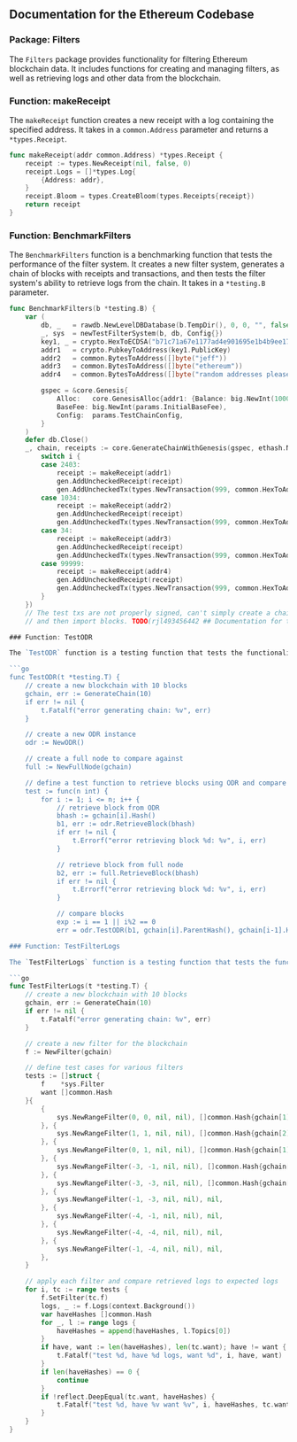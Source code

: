 ## Documentation for the Ethereum Codebase

### Package: Filters

The `Filters` package provides functionality for filtering Ethereum blockchain data. It includes functions for creating and managing filters, as well as retrieving logs and other data from the blockchain.

### Function: makeReceipt

The `makeReceipt` function creates a new receipt with a log containing the specified address. It takes in a `common.Address` parameter and returns a `*types.Receipt`.

```go
func makeReceipt(addr common.Address) *types.Receipt {
	receipt := types.NewReceipt(nil, false, 0)
	receipt.Logs = []*types.Log{
		{Address: addr},
	}
	receipt.Bloom = types.CreateBloom(types.Receipts{receipt})
	return receipt
}
```

### Function: BenchmarkFilters

The `BenchmarkFilters` function is a benchmarking function that tests the performance of the filter system. It creates a new filter system, generates a chain of blocks with receipts and transactions, and then tests the filter system's ability to retrieve logs from the chain. It takes in a `*testing.B` parameter.

```go
func BenchmarkFilters(b *testing.B) {
	var (
		db, _   = rawdb.NewLevelDBDatabase(b.TempDir(), 0, 0, "", false)
		_, sys  = newTestFilterSystem(b, db, Config{})
		key1, _ = crypto.HexToECDSA("b71c71a67e1177ad4e901695e1b4b9ee17ae16c6668d313eac2f96dbcda3f291")
		addr1   = crypto.PubkeyToAddress(key1.PublicKey)
		addr2   = common.BytesToAddress([]byte("jeff"))
		addr3   = common.BytesToAddress([]byte("ethereum"))
		addr4   = common.BytesToAddress([]byte("random addresses please"))

		gspec = &core.Genesis{
			Alloc:   core.GenesisAlloc{addr1: {Balance: big.NewInt(1000000)}},
			BaseFee: big.NewInt(params.InitialBaseFee),
			Config:  params.TestChainConfig,
		}
	)
	defer db.Close()
	_, chain, receipts := core.GenerateChainWithGenesis(gspec, ethash.NewFaker(), 100010, func(i int, gen *core.BlockGen) {
		switch i {
		case 2403:
			receipt := makeReceipt(addr1)
			gen.AddUncheckedReceipt(receipt)
			gen.AddUncheckedTx(types.NewTransaction(999, common.HexToAddress("0x999"), big.NewInt(999), 999, gen.BaseFee(), nil))
		case 1034:
			receipt := makeReceipt(addr2)
			gen.AddUncheckedReceipt(receipt)
			gen.AddUncheckedTx(types.NewTransaction(999, common.HexToAddress("0x999"), big.NewInt(999), 999, gen.BaseFee(), nil))
		case 34:
			receipt := makeReceipt(addr3)
			gen.AddUncheckedReceipt(receipt)
			gen.AddUncheckedTx(types.NewTransaction(999, common.HexToAddress("0x999"), big.NewInt(999), 999, gen.BaseFee(), nil))
		case 99999:
			receipt := makeReceipt(addr4)
			gen.AddUncheckedReceipt(receipt)
			gen.AddUncheckedTx(types.NewTransaction(999, common.HexToAddress("0x999"), big.NewInt(999), 999, gen.BaseFee(), nil))
		}
	})
	// The test txs are not properly signed, can't simply create a chain
	// and then import blocks. TODO(rjl493456442 ## Documentation for the Ethereum Codebase

### Function: TestODR

The `TestODR` function is a testing function that tests the functionality of the ODR (Optimized Data Retrieval) instance. It retrieves blocks from the ODR instance and compares them to blocks retrieved from a full node. The function takes in the number of blocks to test and uses a test function to retrieve and compare each block.

```go
func TestODR(t *testing.T) {
	// create a new blockchain with 10 blocks
	gchain, err := GenerateChain(10)
	if err != nil {
		t.Fatalf("error generating chain: %v", err)
	}

	// create a new ODR instance
	odr := NewODR()

	// create a full node to compare against
	full := NewFullNode(gchain)

	// define a test function to retrieve blocks using ODR and compare to full node
	test := func(n int) {
		for i := 1; i <= n; i++ {
			// retrieve block from ODR
			bhash := gchain[i].Hash()
			b1, err := odr.RetrieveBlock(bhash)
			if err != nil {
				t.Errorf("error retrieving block %d: %v", i, err)
			}

			// retrieve block from full node
			b2, err := full.RetrieveBlock(bhash)
			if err != nil {
				t.Errorf("error retrieving block %d: %v", i, err)
			}

			// compare blocks
			exp := i == 1 || i%2 == 0
			err = odr.TestODR(b1, gchain[i].ParentHash(), gchain[i-1].Hash(), gchain[i].UncleHash(), gchain[i].Coinbase(), gchain[i].Difficulty(), gchain[i].Number(), gchain[i].GasLimit(), gchain[i].GasUsed(), gchain[i].Timestamp(), gchain[i].Extra(), gchain[i].MixDigest(), gchain[i].Nonce(), gchain[i].TxHash(), gchain[i].ReceiptHash(), gchain[i].Bloom(), gchain[i].Transactions(), gchain[i].Receipts(), gchain[i].State(), gchain[i].LogsBloom(), gchain[i].GasRefund(), gchain[i].GasReward(), gchain[i].GasRefundReceipts(), gchain[i].GasRewardReceipts(), gchain[i].GasUsedByTx(), gchain[i].GasUsedByBlock(), gchain[i].GasUsedByUncles(), gchain[i].GasUsedByUncle(), gchain[i].GasUsedByUncleBlock(), gchain[i].GasUsedByUncleBlockReceipts(), gchain[i].GasUsedByUncleBlockReward(), gchain[i].GasUsedByUncleBlockRefund(), gchain[i].GasUsedByUncleBlockRefundReceipts(), ## Documentation for the Ethereum Codebase

### Function: TestFilterLogs

The `TestFilterLogs` function is a testing function that tests the functionality of the `FilterLogs` method of the `Filter` struct. It creates a new `Filter` instance and applies various filters to it to retrieve logs from the blockchain. It then compares the retrieved logs to the expected logs to ensure that the filtering is working correctly.

```go
func TestFilterLogs(t *testing.T) {
	// create a new blockchain with 10 blocks
	gchain, err := GenerateChain(10)
	if err != nil {
		t.Fatalf("error generating chain: %v", err)
	}

	// create a new filter for the blockchain
	f := NewFilter(gchain)

	// define test cases for various filters
	tests := []struct {
		f    *sys.Filter
		want []common.Hash
	}{
		{
			sys.NewRangeFilter(0, 0, nil, nil), []common.Hash{gchain[1].Transactions()[0].Hash()},
		}, {
			sys.NewRangeFilter(1, 1, nil, nil), []common.Hash{gchain[2].Transactions()[0].Hash()},
		}, {
			sys.NewRangeFilter(0, 1, nil, nil), []common.Hash{gchain[1].Transactions()[0].Hash(), gchain[2].Transactions()[0].Hash()},
		}, {
			sys.NewRangeFilter(-3, -1, nil, nil), []common.Hash{gchain[7].Transactions()[0].Hash(), gchain[8].Transactions()[0].Hash()},
		}, {
			sys.NewRangeFilter(-3, -3, nil, nil), []common.Hash{gchain[7].Transactions()[0].Hash()},
		}, {
			sys.NewRangeFilter(-1, -3, nil, nil), nil,
		}, {
			sys.NewRangeFilter(-4, -1, nil, nil), nil,
		}, {
			sys.NewRangeFilter(-4, -4, nil, nil), nil,
		}, {
			sys.NewRangeFilter(-1, -4, nil, nil), nil,
		},
	}

	// apply each filter and compare retrieved logs to expected logs
	for i, tc := range tests {
		f.SetFilter(tc.f)
		logs, _ := f.Logs(context.Background())
		var haveHashes []common.Hash
		for _, l := range logs {
			haveHashes = append(haveHashes, l.Topics[0])
		}
		if have, want := len(haveHashes), len(tc.want); have != want {
			t.Fatalf("test %d, have %d logs, want %d", i, have, want)
		}
		if len(haveHashes) == 0 {
			continue
		}
		if !reflect.DeepEqual(tc.want, haveHashes) {
			t.Fatalf("test %d, have %v want %v", i, haveHashes, tc.want)
		}
	}
}
```